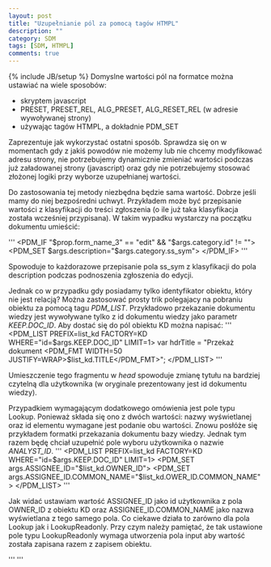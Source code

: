 ```yaml
---
layout: post
title: "Uzupełnianie pól za pomocą tagów HTMPL"
description: ""
category: SDM
tags: [SDM, HTMPL]
comments: true
---
```

{% include JB/setup %}
Domyslne wartości pól na formatce można ustawiać na wiele sposobów:
* skryptem javascript
* PRESET, PRESET_REL, ALG_PRESET, ALG_RESET_REL (w adresie wywoływanej strony)
* używając tagów HTMPL, a dokładnie PDM_SET

Zaprezentuje jak wykorzystać ostatni sposób. Sprawdza się on w momentach gdy z jakiś powodów nie możemy lub nie chcemy modyfikować adresu strony, nie potrzebujemy dynamicznie zmieniać wartości podczas już załadowanej strony (javascript) oraz gdy nie potrzebujemy stosować złożonej logiki przy wyborze uzupełnianej wartości.

Do zastosowania tej metody niezbędna będzie sama wartość. Dobrze jeśli mamy do niej bezpośredni uchwyt. Przykładem może być przepisanie wartości z klasyfikacji do treści zgłoszenia (o ile już taka klasyfikacja została wcześniej przypisana). W takim wypadku wystarczy na początku dokumentu umieścić:

'''
<PDM_IF "$prop.form_name_3" == "edit" && "$args.category.id" != "">
    <PDM_SET $args.description="$args.category.ss_sym">
</PDM_IF>
'''

Spowoduje to każdorazowe przepisanie pola ss_sym z klasyfikacji do pola description podczas podnoszenia zgłoszenia do edycji.


Jednak co w przypadku gdy posiadamy tylko identyfikator obiektu, który nie jest relacją? Można zastosować prosty trik polegajacy na pobraniu obiektu za pomocą tagu *PDM_LIST*. Przykładowo przekazanie dokumentu wiedzy jest wywoływane tylko z id dokumentu wiedzy jako parametr *KEEP.DOC_ID*. Aby dostać się do pól obiektu KD można napisać:
'''
<PDM_LIST PREFIX=list_kd FACTORY=KD WHERE="id=$args.KEEP.DOC_ID" LIMIT=1>
    var hdrTitle = "Przekaż dokument <PDM_FMT WIDTH=50 JUSTIFY=WRAP>$list_kd.TITLE</PDM_FMT>";
</PDM_LIST> 
'''

Umieszczenie tego fragmentu w *head* spowoduje zmianę tytułu na bardziej czytelną dla użytkownika (w oryginale prezentowany jest id dokumentu wiedzy).


Przypadkiem wymagającym dodatkowego omówienia jest pole typu Lookup. Ponieważ składa się ono z dwóch wartości: nazwy wyświetlanej oraz id elementu wymagane jest podanie obu wartości. Znowu posłóże się przykładem formatki przekazania dokumentu bazy wiedzy. Jednak tym razem będę chciał uzupełnić pole wyboru użytkownika o nazwie *ANALYST_ID*.
'''
    <PDM_LIST PREFIX=list_kd FACTORY=KD WHERE="id=$args.KEEP.DOC_ID" LIMIT=1>
        <PDM_SET args.ASSIGNEE_ID="$list_kd.OWNER_ID">
        <PDM_SET args.ASSIGNEE_ID.COMMON_NAME="$list_kd.OWER_ID.COMMON_NAME">
    </PDM_LIST>
'''

Jak widać ustawiam wartość ASSIGNEE_ID jako id użytkownika z pola OWNER_ID z obiektu KD oraz ASSIGNEE_ID.COMMON_NAME jako nazwa wyświetlana z tego samego pola. Co ciekawe działa to zarówno dla pola Lookup jak i LookupReadonly. Przy czym należy pamiętać, że tak ustawione pole typu LookupReadonly wymaga utworzenia pola input aby wartość została zapisana razem z zapisem obiektu.

'''
    <input type=hidden name=SET.ASSIGNEE_ID value="$args.ASSIGNEE_ID">
'''